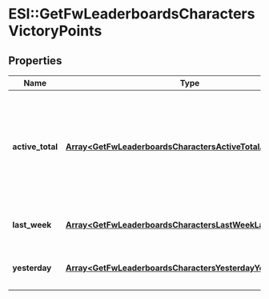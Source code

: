 # ESI::GetFwLeaderboardsCharactersVictoryPoints

## Properties
Name | Type | Description | Notes
------------ | ------------- | ------------- | -------------
**active_total** | [**Array&lt;GetFwLeaderboardsCharactersActiveTotalActiveTotal1&gt;**](GetFwLeaderboardsCharactersActiveTotalActiveTotal1.md) | Top 100 ranking of pilots active in faction warfare by total victory points. A pilot is considered \&quot;active\&quot; if they have participated in faction warfare in the past 14 days | 
**last_week** | [**Array&lt;GetFwLeaderboardsCharactersLastWeekLastWeek1&gt;**](GetFwLeaderboardsCharactersLastWeekLastWeek1.md) | Top 100 ranking of pilots by victory points in the past week | 
**yesterday** | [**Array&lt;GetFwLeaderboardsCharactersYesterdayYesterday1&gt;**](GetFwLeaderboardsCharactersYesterdayYesterday1.md) | Top 100 ranking of pilots by victory points in the past day | 


